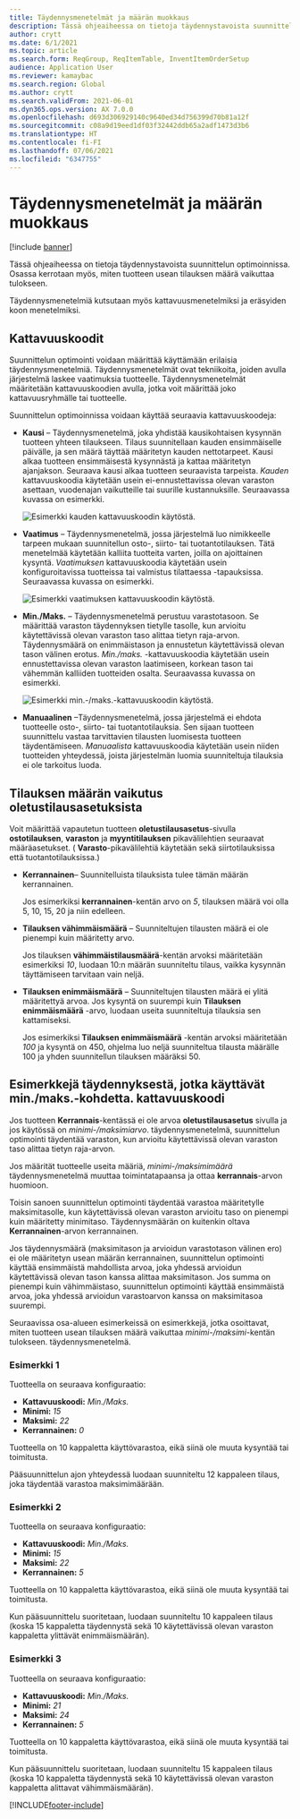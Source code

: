 ```yaml
---
title: Täydennysmenetelmät ja määrän muokkaus
description: Tässä ohjeaiheessa on tietoja täydennystavoista suunnittelun optimoinnissa. Osassa kerrotaan myös, miten tuotteen usean tilauksen määrä vaikuttaa tulokseen.
author: crytt
ms.date: 6/1/2021
ms.topic: article
ms.search.form: ReqGroup, ReqItemTable, InventItemOrderSetup
audience: Application User
ms.reviewer: kamaybac
ms.search.region: Global
ms.author: crytt
ms.search.validFrom: 2021-06-01
ms.dyn365.ops.version: AX 7.0.0
ms.openlocfilehash: d693d306929140c9640ed34d756399d70b81a12f
ms.sourcegitcommit: c08a9d19eed1df03f32442ddb65a2adf1473d3b6
ms.translationtype: HT
ms.contentlocale: fi-FI
ms.lasthandoff: 07/06/2021
ms.locfileid: "6347755"
---
```

# <a name="replenishment-methods-and-quantity-modification"></a>Täydennysmenetelmät ja määrän muokkaus

[!include [banner](../../includes/banner.md)]

Tässä ohjeaiheessa on tietoja täydennystavoista suunnittelun optimoinnissa. Osassa kerrotaan myös, miten tuotteen usean tilauksen määrä vaikuttaa tulokseen.

Täydennysmenetelmiä kutsutaan myös kattavuusmenetelmiksi ja eräsyiden koon menetelmiksi.

## <a name="coverage-codes"></a>Kattavuuskoodit

Suunnittelun optimointi voidaan määrittää käyttämään erilaisia täydennysmenetelmiä. Täydennysmenetelmät ovat tekniikoita, joiden avulla järjestelmä laskee vaatimuksia tuotteelle. Täydennysmenetelmät määritetään kattavuuskoodien avulla, jotka voit määrittää joko kattavuusryhmälle tai tuotteelle.

Suunnittelun optimoinnissa voidaan käyttää seuraavia kattavuuskoodeja:

- **Kausi** – Täydennysmenetelmä, joka yhdistää kausikohtaisen kysynnän tuotteen yhteen tilaukseen. Tilaus suunnitellaan kauden ensimmäiselle päivälle, ja sen määrä täyttää määritetyn kauden nettotarpeet. Kausi alkaa tuotteen ensimmäisestä kysynnästä ja kattaa määritetyn ajanjakson. Seuraava kausi alkaa tuotteen seuraavista tarpeista. *Kauden* kattavuuskoodia käytetään usein ei-ennustettavissa olevan varaston asettaan, vuodenajan vaikutteille tai suurille kustannuksille. Seuraavassa kuvassa on esimerkki.

    ![Esimerkki kauden kattavuuskoodin käytöstä.](./media/coverage-code-period.png "Esimerkki kauden kattavuuskoodin käytöstä")

- **Vaatimus** – Täydennysmenetelmä, jossa järjestelmä luo nimikkeelle tarpeen mukaan suunnitellun osto-, siirto- tai tuotantotilauksen. Tätä menetelmää käytetään kalliita tuotteita varten, joilla on ajoittainen kysyntä. *Vaatimuksen* kattavuuskoodia käytetään usein konfiguroitavissa tuotteissa tai valmistus tilattaessa -tapauksissa. Seuraavassa kuvassa on esimerkki.

    ![Esimerkki vaatimuksen kattavuuskoodin käytöstä.](./media/coverage-code-requirement.png "Esimerkki vaatimuksen kattavuuskoodin käytöstä")

- **Min./Maks.** – Täydennysmenetelmä perustuu varastotasoon. Se määrittää varaston täydennyksen tietylle tasolle, kun arvioitu käytettävissä olevan varaston taso alittaa tietyn raja-arvon. Täydennysmäärä on enimmäistason ja ennustetun käytettävissä olevan tason välinen erotus. *Min./maks.* -kattavuuskoodia käytetään usein ennustettavissa olevan varaston laatimiseen, korkean tason tai vähemmän kalliiden tuotteiden osalta. Seuraavassa kuvassa on esimerkki.

    ![Esimerkki min.-/maks.-kattavuuskoodin käytöstä.](./media/coverage-code-min-max.png "Esimerkki min.-/maks.-kattavuuskoodin käytöstä")

- **Manuaalinen** –Täydennysmenetelmä, jossa järjestelmä ei ehdota tuotteelle osto-, siirto- tai tuotantotilauksia. Sen sijaan tuotteen suunnittelu vastaa tarvittavien tilausten luomisesta tuotteen täydentämiseen. *Manuaalista* kattavuuskoodia käytetään usein niiden tuotteiden yhteydessä, joista järjestelmän luomia suunniteltuja tilauksia ei ole tarkoitus luoda.

## <a name="impact-of-the-order-quantity-from-default-order-settings"></a>Tilauksen määrän vaikutus oletustilausasetuksista

Voit määrittää vapautetun tuotteen **oletustilausasetus**-sivulla **ostotilauksen**, **varaston** ja **myyntitilauksen** pikavälilehtien seuraavat määräasetukset. ( **Varasto**-pikavälilehtiä käytetään sekä siirtotilauksissa että tuotantotilauksissa.)

- **Kerrannainen**– Suunnitelluista tilauksista tulee tämän määrän kerrannainen.

    Jos esimerkiksi **kerrannainen**-kentän arvo on *5*, tilauksen määrä voi olla 5, 10, 15, 20 ja niin edelleen.

- **Tilauksen vähimmäismäärä** – Suunniteltujen tilausten määrä ei ole pienempi kuin määritetty arvo.

    Jos tilauksen **vähimmäistilausmäärä**-kentän arvoksi määritetään esimerkiksi *10*, luodaan 10:n määrän suunniteltu tilaus, vaikka kysynnän täyttämiseen tarvitaan vain neljä.

- **Tilauksen enimmäismäärä** – Suunniteltujen tilausten määrä ei ylitä määritettyä arvoa. Jos kysyntä on suurempi kuin **Tilauksen enimmäismäärä** -arvo, luodaan useita suunniteltuja tilauksia sen kattamiseksi.

    Jos esimerkiksi **Tilauksen enimmäismäärä** -kentän arvoksi määritetään *100* ja kysyntä on 450, ohjelma luo neljä suunniteltua tilausta määrälle 100 ja yhden suunnitellun tilauksen määräksi 50.

## <a name="examples-of-replenishment-that-use-the-minmax-coverage-code"></a>Esimerkkejä täydennyksestä, jotka käyttävät min./maks.-kohdetta. kattavuuskoodi

Jos tuotteen **Kerrannais**-kentässä ei ole arvoa **oletustilausasetus** sivulla ja jos käytössä on *minimi-/maksimiarvo*. täydennysmenetelmä, suunnittelun optimointi täydentää varaston, kun arvioitu käytettävissä olevan varaston taso alittaa tietyn raja-arvon.

Jos määrität tuotteelle useita määriä, *minimi-/maksimimäärä* täydennysmenetelmä muuttaa toimintatapaansa ja ottaa **kerrannais**-arvon huomioon.

Toisin sanoen suunnittelun optimointi täydentää varastoa määritetylle maksimitasolle, kun käytettävissä olevan varaston arvioitu taso on pienempi kuin määritetty minimitaso. Täydennysmäärän on kuitenkin oltava **Kerrannainen**-arvon kerrannainen.

Jos täydennysmäärä (maksimitason ja arvioidun varastotason välinen ero) ei ole määritetyn usean määrän kerrannainen, suunnittelun optimointi käyttää ensimmäistä mahdollista arvoa, joka yhdessä arvioidun käytettävissä olevan tason kanssa alittaa maksimitason. Jos summa on pienempi kuin vähimmäistaso, suunnittelun optimointi käyttää ensimmäistä arvoa, joka yhdessä arvioidun varastoarvon kanssa on maksimitasoa suurempi.

Seuraavissa osa-alueen esimerkeissä on esimerkkejä, jotka osoittavat, miten tuotteen usean tilauksen määrä vaikuttaa *minimi-/maksimi*-kentän tulokseen. täydennysmenetelmä.

### <a name="example-1"></a>Esimerkki 1

Tuotteella on seuraava konfiguraatio:

- **Kattavuuskoodi:** *Min./Maks.*
- **Minimi:** *15*
- **Maksimi:** *22*
- **Kerrannainen:** *0*

Tuotteella on 10 kappaletta käyttövarastoa, eikä siinä ole muuta kysyntää tai toimitusta.

Pääsuunnittelun ajon yhteydessä luodaan suunniteltu 12 kappaleen tilaus, joka täydentää varastoa maksimimäärään.

### <a name="example-2"></a>Esimerkki 2

Tuotteella on seuraava konfiguraatio:

- **Kattavuuskoodi:** *Min./Maks.*
- **Minimi:** *15*
- **Maksimi:** *22*
- **Kerrannainen:** *5*

Tuotteella on 10 kappaletta käyttövarastoa, eikä siinä ole muuta kysyntää tai toimitusta.

Kun pääsuunnittelu suoritetaan, luodaan suunniteltu 10 kappaleen tilaus (koska 15 kappaletta täydennystä sekä 10 käytettävissä olevan varaston kappaletta ylittävät enimmäismäärän).

### <a name="example-3"></a>Esimerkki 3

Tuotteella on seuraava konfiguraatio:

- **Kattavuuskoodi:** *Min./Maks.*
- **Minimi:** *21*
- **Maksimi:** *24*
- **Kerrannainen:** *5*

Tuotteella on 10 kappaletta käyttövarastoa, eikä siinä ole muuta kysyntää tai toimitusta.

Kun pääsuunnittelu suoritetaan, luodaan suunniteltu 15 kappaleen tilaus (koska 10 kappaletta täydennystä sekä 10 käytettävissä olevan varaston kappaletta alittavat vähimmäismäärän).

[!INCLUDE[footer-include](../../../includes/footer-banner.md)]
